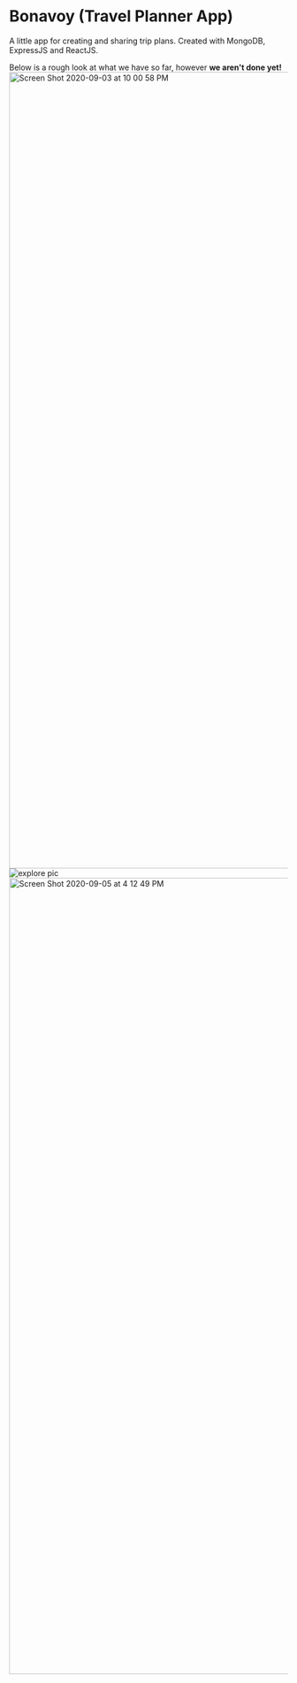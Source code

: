# Bonavoy (Travel Planner App)
A little app for creating and sharing trip plans. Created with MongoDB, ExpressJS and ReactJS.

Below is a rough look at what we have so far, however **we aren't done yet!**
<img width="1440" alt="Screen Shot 2020-09-03 at 10 00 58 PM" src="https://user-images.githubusercontent.com/46465568/92198268-26cd0500-ee31-11ea-896c-c34424fb01bb.png">
![explore pic](https://user-images.githubusercontent.com/46465568/92198712-54ff1480-ee32-11ea-95f4-fa05920f2b1d.png)
<img width="1440" alt="Screen Shot 2020-09-05 at 4 12 49 PM" src="https://user-images.githubusercontent.com/46465568/92314263-c8b83300-ef92-11ea-98a3-eaccb87eb3cf.png">





